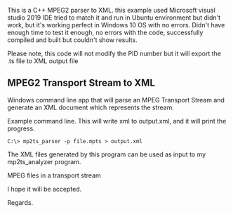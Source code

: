 This is a C++ MPEG2 parser to XML.
this example used Microsoft visual studio 2019 IDE
tried to match it and run in Ubuntu environment but didn't work, but it's working perfect in Windows 10 OS with no errors.
Didn't have enough time to test it enough, no errors with the code, successfully compiled and built but couldn't show results.

Please note, this code will not modify the PID number but it will export the .ts file to XML output file



MPEG2 Transport Stream to XML
-----------------------------

Windows command line app that will parse an MPEG Transport Stream and generate an XML document which represents the stream.

Example command line.  This will write xml to output.xml, and it will print the progress.

    C:\> mp2ts_parser -p file.mpts > output.xml

The XML files generated by this program can be used as input to my mp2ts_analyzer program.

MPEG files in a transport stream 

I hope it will be accepted.

Regards.

